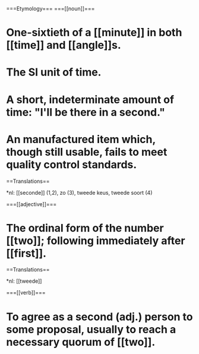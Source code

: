 ===Etymology===
===[[noun]]===

# One-sixtieth of a [[minute]] in both [[time]] and [[angle]]s.
# The SI unit of time.
# A short, indeterminate amount of time: "I'll be there in a second."
# An manufactured item which, though still usable, fails to meet quality control standards.

==Translations==

*nl: [[seconde]] (1,2), zo (3), tweede keus, tweede soort (4)

===[[adjective]]===

# The ordinal form of the number [[two]]; following immediately after [[first]].

==Translations==

*nl: [[tweede]]

===[[verb]]===
# To agree as a second (adj.) person to some proposal, usually to reach a necessary quorum of [[two]].